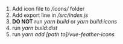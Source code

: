 1. Add icon file to */icons/* folder
2. Add export line in */src/index.js*
3. **DO NOT** run *yarn build* or *yarn build:icons*
4. run *yarn build:dist* 
5. run *yarn add [path to]/vue-feather-icons*